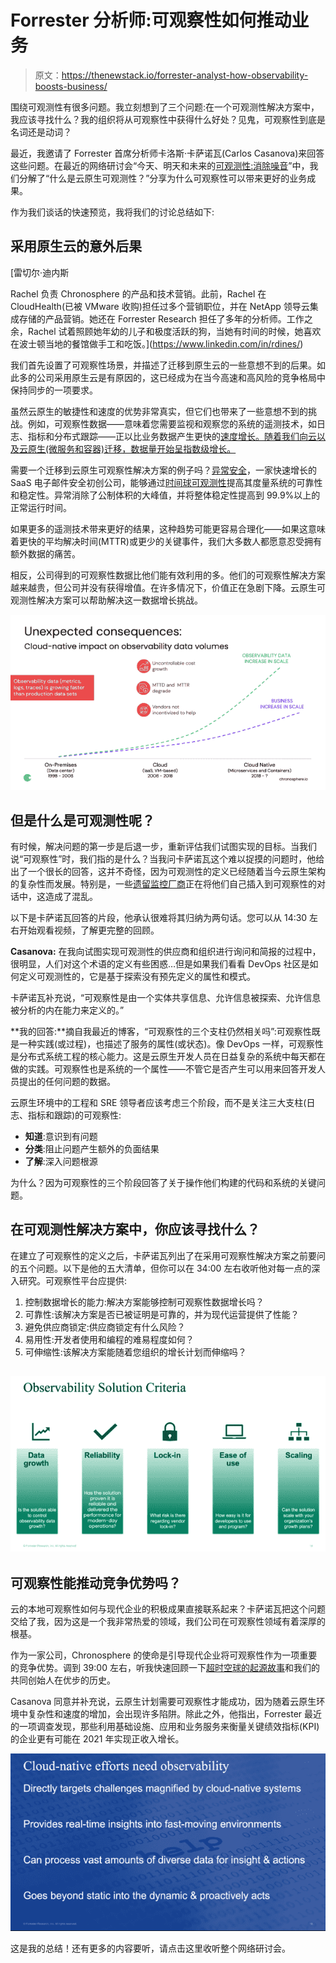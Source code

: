 # Forrester 分析师:可观察性如何推动业务

> 原文：<https://thenewstack.io/forrester-analyst-how-observability-boosts-business/>

围绕可观测性有很多问题。我立刻想到了三个问题:在一个可观测性解决方案中，我应该寻找什么？我的组织将从可观察性中获得什么好处？见鬼，可观察性到底是名词还是动词？

最近，我邀请了 Forrester 首席分析师卡洛斯·卡萨诺瓦(Carlos Casanova)来回答这些问题。在最近的网络研讨会“今天、明天和未来的[可观测性:消除噪音](https://chronosphere.io/learn/webinar-observability-today-tomorrow-and-the-future-cutting-through-the-noise/)”中，我们分解了“什么是云原生可观测性？”分享为什么可观察性可以带来更好的业务成果。

作为我们谈话的快速预览，我将我们的讨论总结如下:

## 采用原生云的意外后果

 [雷切尔·迪内斯

Rachel 负责 Chronosphere 的产品和技术营销。此前，Rachel 在 CloudHealth(已被 VMware 收购)担任过多个营销职位，并在 NetApp 领导云集成存储的产品营销。她还在 Forrester Research 担任了多年的分析师。工作之余，Rachel 试着照顾她年幼的儿子和极度活跃的狗，当她有时间的时候，她喜欢在波士顿当地的餐馆做手工和吃饭。](https://www.linkedin.com/in/rdines/) 

我们首先设置了可观察性场景，并描述了迁移到原生云的一些意想不到的后果。如此多的公司采用原生云是有原因的，这已经成为在当今高速和高风险的竞争格局中保持同步的一项要求。

虽然云原生的敏捷性和速度的优势非常真实，但它们也带来了一些意想不到的挑战。例如，可观察性数据——意味着您需要监视和观察您的系统的遥测技术，如日志、指标和分布式跟踪——正以比业务数据产生更快的[速度增长。随着我们向云以及云原生(微服务和容器)迁移，数据量开始呈指数级增长。](https://chronosphere.io/learn/observability-data-growth-to-reach-tipping-point-this-year/)

需要一个迁移到云原生可观察性解决方案的例子吗？[异常安全](https://chronosphere.io/learn/abnormal-security-chooses-chronosphere/)，一家快速增长的 SaaS 电子邮件安全初创公司，能够通过[时间球可观测性](https://chronosphere.io/platform/)提高其度量系统的可靠性和稳定性。异常消除了公制体积的大峰值，并将整体稳定性提高到 99.9%以上的正常运行时间。

如果更多的遥测技术带来更好的结果，这种趋势可能更容易合理化——如果这意味着更快的平均解决时间(MTTR)或更少的关键事件，我们大多数人都愿意忍受拥有额外数据的痛苦。

相反，公司得到的可观察性数据比他们能有效利用的多。他们的可观察性解决方案越来越贵，但公司并没有获得增值。在许多情况下，价值正在急剧下降。云原生可观测性解决方案可以帮助解决这一数据增长挑战。

![](img/3aeadd4fa0408777dffd09dfb4bdaeab.png)

## 但是什么是可观测性呢？

有时候，解决问题的第一步是后退一步，重新评估我们试图实现的目标。当我们说“可观察性”时，我们指的是什么？当我问卡萨诺瓦这个难以捉摸的问题时，他给出了一个很长的回答，这并不奇怪，因为可观测性的定义已经随着当今云原生架构的复杂性而发展。特别是，一些[遗留监控厂商](https://chronosphere.io/learn/apm-vendors-are-creating-confusion-about-observability-dont-fall-for-it/)正在将他们自己插入到可观察性的对话中，这造成了混乱。

以下是卡萨诺瓦回答的片段，他承认很难将其归纳为两句话。您可以从 14:30 左右开始观看视频，了解更完整的回顾。

**Casanova:** 在我向试图实现可观测性的供应商和组织进行询问和简报的过程中，很明显，人们对这个术语的定义有些困惑…但是如果我们看看 DevOps 社区是如何定义可观测性的，它是基于探索没有预先定义的属性和模式。

卡萨诺瓦补充说，“可观察性是由一个实体共享信息、允许信息被探索、允许信息被分析的内在能力来定义的。”

**我的回答:**摘自我最近的博客，“可观察性的三个支柱仍然相关吗”:可观察性既是一种实践(或过程)，也描述了服务的属性(或状态)。像 DevOps 一样，可观察性是分布式系统工程的核心能力。这是云原生开发人员在日益复杂的系统中每天都在做的实践。可观察性也是系统的一个属性——不管它是否产生可以用来回答开发人员提出的任何问题的数据。

云原生环境中的工程和 SRE 领导者应该考虑三个阶段，而不是关注三大支柱(日志、指标和跟踪)的可观察性:

*   **知道**:意识到有问题
*   **分类**:阻止问题产生额外的负面结果
*   **了解**:深入问题根源

为什么？因为可观察性的三个阶段回答了关于操作他们构建的代码和系统的关键问题。

## 在可观测性解决方案中，你应该寻找什么？

在建立了可观察性的定义之后，卡萨诺瓦列出了在采用可观察性解决方案之前要问的五个问题。以下是他的五大清单，但你可以在 34:00 左右收听他对每一点的深入研究。可观察性平台应提供:

1.  控制数据增长的能力:解决方案能够控制可观察性数据增长吗？
2.  可靠性:该解决方案是否已被证明是可靠的，并为现代运营提供了性能？
3.  避免供应商锁定:供应商锁定有什么风险？
4.  易用性:开发者使用和编程的难易程度如何？
5.  可伸缩性:该解决方案能随着您组织的增长计划而伸缩吗？

## ![](img/20d220ffa7b43b906922f7ee663c6091.png)

## 可观察性能推动竞争优势吗？

云的本地可观察性如何与现代企业的积极成果直接联系起来？卡萨诺瓦把这个问题交给了我，因为这是一个我非常热爱的领域，我们公司在可观察性领域有着深厚的根基。

作为一家公司，Chronosphere 的使命是引导现代企业将可观察性作为一项重要的竞争优势。调到 39:00 左右，听我快速回顾一下[超时空球的起源故事](https://chronosphere.io/learn/happy-second-birthday-chronosphere/)和我们的共同创始人在优步的历史。

Casanova 同意并补充说，云原生计划需要可观察性才能成功，因为随着云原生环境中复杂性和速度的增加，会出现许多陷阱。除此之外，他指出，Forrester 最近的一项调查发现，那些利用基础设施、应用和业务服务来衡量关键绩效指标(KPI)的企业更有可能在 2021 年实现正收入增长。

![](img/2bd21c383601921de5b205e7b52231c5.png)

这是我的总结！还有更多的内容要听，请点击这里收听整个网络研讨会。

<svg xmlns:xlink="http://www.w3.org/1999/xlink" viewBox="0 0 68 31" version="1.1"><title>Group</title> <desc>Created with Sketch.</desc></svg>